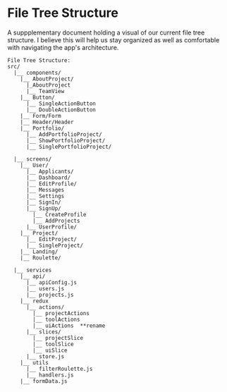 # File Tree Structure

A suppplementary document holding a visual of our current file tree structure. I believe this will help us stay organized as well as comfortable with navigating the app's architecture.

```
File Tree Structure:
src/
  |__ components/
    |__ AboutProject/
      |_AboutProject
      |__ TeamView
    |__ Button/
      |__ SingleActionButton
      |__ DoubleActionButton
    |__ Form/Form
    |__ Header/Header
    |__ Portfolio/
      |__ AddPortfolioProject/
      |__ ShowPortfolioProject/
      |__ SinglePortfolioProject/

  |__ screens/
    |__ User/
      |__ Applicants/
      |__ Dashboard/
      |__ EditProfile/
      |__ Messages
      |__ Settings
      |__ SignIn/
      |__ SignUp/
        |__ CreateProfile
        |__ AddProjects
      |__ UserProfile/
    |__ Project/
      |__ EditProject/
      |__ SingleProject/
    |__ Landing/
    |__ Roulette/

  |__ services
    |__ api/
      |__ apiConfig.js
      |__ users.js
      |__ projects.js
    |__ redux
      |__ actions/
        |__ projectActions
        |__ toolActions
        |__ uiActions  **rename
      |__ slices/
        |__ projectSlice
        |__ toolSlice
        |__ uiSlice
      |__ store.js
    |__ utils
      |__ filterRoulette.js
      |__ handlers.js
    |__ formData.js
```
